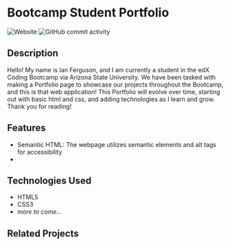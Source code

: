 # Bootcamp Student Portfolio

![Website](https://img.shields.io/website?url=https%3A%2F%2Ftemptag.github.io%2FPortfolio%2F&up_message=online&up_color=green&down_message=offline&down_color=red)
![GitHub commit activity](https://img.shields.io/github/commit-activity/t/TEMPTAG/Portfolio)

## Description

Hello! My name is Ian Ferguson, and I am currently a student in the edX Coding Bootcamp via Arizona State University. We have been tasked with making a Portfolio page to showcase our projects throughout the Bootcamp, and this is that web application! This Portfolio will evolve over time, starting out with basic html and css, and adding technologies as I learn and grow. Thank you for reading!

## Features

- Semantic HTML: The webpage utilizes semantic elements and alt tags for accessibility
-

<!-- The requirements of the first Portfolio Challenge Assignment require the following features:

- **Semantic Elements**
  - The HTML must have:
    - a `header` element
    - a `title` element
    - a `meta` element for the `viewport`
    - a linked stylesheet
    - a `nav` element
    - more than one `section` element
- **Alt Attributes on Images**
  - At least five images with alt text
- **Navigation Links**
  - A navigation link for each section
- **CSS is Responsive**
  - `media quiries` corresponding to screen size -->

## Technologies Used

- HTML5
- CSS3
- _more to come..._

## Related Projects
